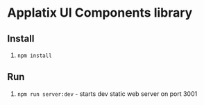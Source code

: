 # Applatix UI Components library

## Install

1. `npm install`

## Run

1. `npm run server:dev` - starts dev static web server on port 3001
